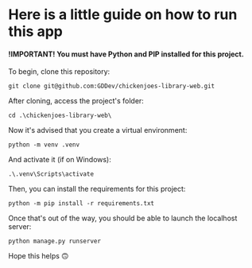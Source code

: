 <h1>Here is a little guide on how to run this app</h1>

<h4>
<span><bold>!IMPORTANT!</span></bold>
You must have Python and PIP installed for this project.
</h4>

To begin, clone this repository:
```
git clone git@github.com:GDDev/chickenjoes-library-web.git
```

After cloning, access the project's folder:
```
cd .\chickenjoes-library-web\
```

Now it's advised that you create a virtual environment:
```
python -m venv .venv
```

And activate it (if on Windows):
```
.\.venv\Scripts\activate
```

Then, you can install the requirements for this project:
```
python -m pip install -r requirements.txt
```

Once that's out of the way, you should be able to launch the localhost server:
```
python manage.py runserver
```

Hope this helps 🙃

<!-- <ol>
    <h2>
        <li> To Register a Book:</li>
    </h2>
    <ul>
        <li>Create an Author or find an existing one;</li>
        <span>Obs: Authors can't exist without a book.</span>
        <li>Inform the book data.</li>
    </ul>
    <h2>
        <li> To Register a Customer: </li>
    </h2>
    <ul>
        <li>Don't know yet.</li>
    </ul>
</ol> -->